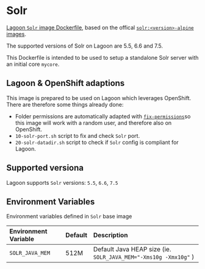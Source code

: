 # Solr

[Lagoon `Solr` image Dockerfile](https://github.com/amazeeio/lagoon/blob/master/images/solr/Dockerfile), based on the offical [`solr:<version>-alpine` images](https://hub.docker.com/_/solr).

The supported versions of Solr on Lagoon are 5.5, 6.6 and 7.5.

This Dockerfile is intended to be used to setup a standalone Solr server with an initial core `mycore`.

## Lagoon & OpenShift adaptions

This image is prepared to be used on Lagoon which leverages OpenShift. There are therefore some things already done:

* Folder permissions are automatically adapted with [`fix-permissions`](https://github.com/sclorg/s2i-base-container/blob/master/core/root/usr/bin/fix-permissions)so this image will work with a random user, and therefore also on OpenShift.
* `10-solr-port.sh` script to fix and check `Solr` port.
* `20-solr-datadir.sh` script to check if `Solr` config is compliant for Lagoon.

## Supported versiona

Lagoon supports `Solr` versions: `5.5`, `6.6`, `7.5`

## Environment Variables

Environment variables defined in `Solr` base image

| Environment Variable | Default | Description |
| :--- | :--- | :--- |
| `SOLR_JAVA_MEM` | 512M | Default Java HEAP size \(ie. `SOLR_JAVA_MEM="-Xms10g -Xmx10g"` \) |

